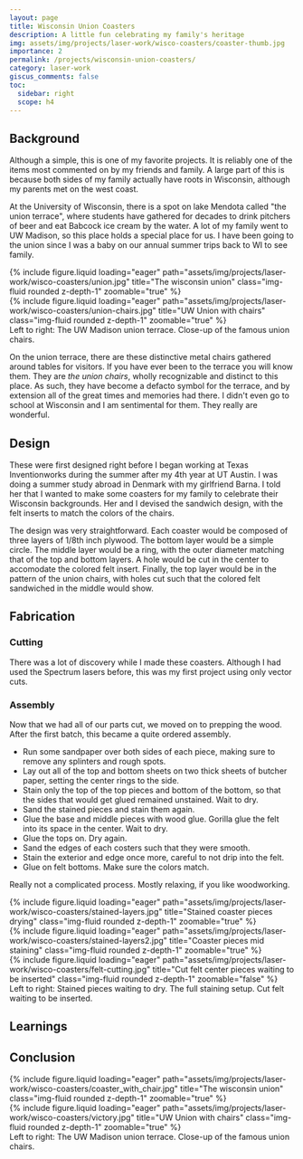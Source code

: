 ```yaml
---
layout: page
title: Wisconsin Union Coasters
description: A little fun celebrating my family's heritage
img: assets/img/projects/laser-work/wisco-coasters/coaster-thumb.jpg
importance: 2
permalink: /projects/wisconsin-union-coasters/
category: laser-work
giscus_comments: false
toc:
  sidebar: right
  scope: h4
---
```


## Background

Although a simple, this is one of my favorite projects. It is reliably one of the items most commented on by my friends and family. A large part of this is because both sides of my family actually have roots in Wisconsin, although my parents met on the west coast.

At the University of Wisconsin, there is a spot on lake Mendota called "the union terrace", where students have gathered for decades to drink pitchers of beer and eat Babcock ice cream by the water. A lot of my family went to UW Madison, so this place holds a special place for us. I have been going to the union since I was a baby on our annual summer trips back to WI to see family.

<div class="row">
    <div class="col-sm mt-3 mt-md-0">
        {% include figure.liquid loading="eager" path="assets/img/projects/laser-work/wisco-coasters/union.jpg" title="The wisconsin union" class="img-fluid rounded z-depth-1" zoomable="true" %}
    </div>
    <div class="col-sm mt-3 mt-md-0">
        {% include figure.liquid loading="eager" path="assets/img/projects/laser-work/wisco-coasters/union-chairs.jpg" title="UW Union with chairs" class="img-fluid rounded z-depth-1" zoomable="true" %}
    </div>
</div>
<div class="caption">
    Left to right: The UW Madison union terrace. Close-up of the famous union chairs.
</div>

On the union terrace, there are these distinctive metal chairs gathered around tables for visitors. If you have ever been to the terrace you will know them. They are _the union chairs_, wholly recognizable and distinct to this place. As such, they have become a defacto symbol for the terrace, and by extension all of the great times and memories had there. I didn't even go to school at Wisconsin and I am sentimental for them. They really are wonderful.

## Design

These were first designed right before I began working at Texas Inventionworks during the summer after my 4th year at UT Austin. I was doing a summer study abroad in Denmark with my girlfriend Barna. I told her that I wanted to make some coasters for my family to celebrate their Wisconsin backgrounds. Her and I devised the sandwich design, with the felt inserts to match the colors of the chairs.

The design was very straightforward. Each coaster would be composed of three layers of 1/8th inch plywood. The bottom layer would be a simple circle. The middle layer would be a ring, with the outer diameter matching that of the top and bottom layers. A hole would be cut in the center to accomodate the colored felt insert. Finally, the top layer would be in the pattern of the union chairs, with holes cut such that the colored felt sandwiched in the middle would show.

## Fabrication

### Cutting

There was a lot of discovery while I made these coasters. Although I had used the Spectrum lasers before, this was my first project using only vector cuts.

### Assembly

Now that we had all of our parts cut, we moved on to prepping the wood. After the first batch, this became a quite ordered assembly.

- Run some sandpaper over both sides of each piece, making sure to remove any splinters and rough spots.
- Lay out all of the top and bottom sheets on two thick sheets of butcher paper, setting the center rings to the side.
- Stain only the top of the top pieces and bottom of the bottom, so that the sides that would get glued remained unstained. Wait to dry.
- Sand the stained pieces and stain them again.
- Glue the base and middle pieces with wood glue. Gorilla glue the felt into its space in the center. Wait to dry.
- Glue the tops on. Dry again.
- Sand the edges of each costers such that they were smooth.
- Stain the exterior and edge once more, careful to not drip into the felt.
- Glue on felt bottoms. Make sure the colors match.

Really not a complicated process. Mostly relaxing, if you like woodworking.

<div class="row">
    <div class="col-sm mt-3 mt-md-0">
        {% include figure.liquid loading="eager" path="assets/img/projects/laser-work/wisco-coasters/stained-layers.jpg" title="Stained coaster pieces drying" class="img-fluid rounded z-depth-1" zoomable="true" %}
    </div>
    <div class="col-sm mt-3 mt-md-0">
        {% include figure.liquid loading="eager" path="assets/img/projects/laser-work/wisco-coasters/stained-layers2.jpg" title="Coaster pieces mid staining" class="img-fluid rounded z-depth-1" zoomable="true" %}
    </div>
    <div class="col-sm mt-3 mt-md-0">
        {% include figure.liquid loading="eager" path="assets/img/projects/laser-work/wisco-coasters/felt-cutting.jpg" title="Cut felt center pieces waiting to be inserted" class="img-fluid rounded z-depth-1" zoomable="false" %}
    </div>
</div>
<div class="caption">
    Left to right: Stained pieces waiting to dry. The full staining setup. Cut felt waiting to be inserted.
</div>

## Learnings

## Conclusion

<div class="row">
    <div class="col-sm-5 mt-3 mt-md-0">
        {% include figure.liquid loading="eager" path="assets/img/projects/laser-work/wisco-coasters/coaster_with_chair.jpg" title="The wisconsin union" class="img-fluid rounded z-depth-1" zoomable="true" %}
    </div>
    <div class="col-sm-7 mt-3 mt-md-0">
        {% include figure.liquid loading="eager" path="assets/img/projects/laser-work/wisco-coasters/victory.jpg" title="UW Union with chairs" class="img-fluid rounded z-depth-1" zoomable="true" %}
    </div>
</div>
<div class="caption">
    Left to right: The UW Madison union terrace. Close-up of the famous union chairs.
</div>

